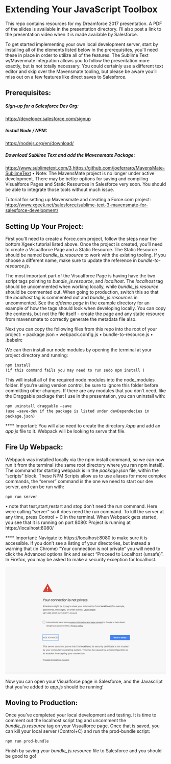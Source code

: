 # Extending Your JavaScript Toolbox
This repo contains resources for my Dreamforce 2017 presentation. A PDF of the slides is available in the presentation directory. I’ll also post a link to the presentation video when it is made available by Salesforce.

To get started implementing your own local development server, start by installing all of the elements listed below in the prerequisites, you'll need these in place in order to utilize all of the features. The Sublime Text w/Mavenmate integration allows you to follow the presentation more exactly, but is not totally necessary. You could certainly use a different text editor and skip over the Mavensmate tooling, but please be aware you’ll miss out on a few features like direct saves to Salesforce.

## Prerequisites:
##### Sign-up for a Salesforce Dev Org:
https://developer.salesforce.com/signup
##### Install Node / NPM:
https://nodejs.org/en/download/
##### Download Sublime Text and add the Mavensmate Package:
https://www.sublimetext.com/3 https://github.com/joeferraro/MavensMate-SublimeText
•    Note: The MavensMate project is no longer under active development. There may be better options for saving and compiling Visualforce Pages and Static Resources in Salesforce very soon. You should be able to integrate those tools without much issue.

Tutorial for setting up Mavensmate and creating a Force.com project: https://www.xgeek.net/salesforce/sublime-text-3-mavensmate-for-salesforce-development/

## Setting Up Your Project:
First you’ll need to create a Force.com project, follow the steps near the bottom Xgeek tutorial listed above. Once the project is created, you’ll need to create a Visualforce Page and a Static Resource. The Static Resource should be named _bundle_js.resource_ to work with the existing tooling. If you choose a different name, make sure to update the reference in _bundle-to-resource.js_.

The most important part of the Visualforce Page is having have the two script tags pointing to _bundle_js.resource_, and _localhost_. The _localhost_ tag should be uncommented when working locally, while _bundle_js.resource_ should be commented out. When going to production, switch this so that the _localhost_ tag is commented out and _bundle_js.resources_ in uncommented. See the _dfdemo.page_ in the example directory for an example of how the tags should look when developing locally. You can copy the contents, but not the file itself - create the page and any static resource from mavensmate to correctly generate the metadata file also.

Next you can copy the following files from this repo into the root of your project:
•    package.json
•    webpack.config.js
•    bundle-to-resource.js
•    .babelrc

We can then install our node modules by opening the terminal at your project directory and running:

    npm install
    (if this command fails you may need to run sudo npm install )
    
This will install all of the required node modules into the node_modules folder. If you’re using version control, be sure to ignore this folder before committing other changes. If there are any modules that you don’t need, like the Draggable package that I use in the presentation, you can uninstall with:

    npm uninstall draggable –save
    (use –save-dev if the package is listed under devDependecies in package.json)
    
**** Important:
You will also need to create the directory _/app_ and add an _app.js_ file to it. Webpack will be looking to serve that file.

## Fire Up Webpack:
Webpack was installed locally via the npm install command, so we can now run it from the terminal (the same root directory where you ran npm install). The command for starting webpack is in the _package.json_ file, within the “scripts” block. These NPM Scripts allow us to use aliases for more complex commands, the “server” command is the one we need to start our dev server, and can be run with:

    npm run server
    
•    note that test,start,restart and stop don’t need the run command. Here were calling “server” so it does need the run command.
To kill the server at any time, press Control + C in the terminal.
When Webpack gets started, you see that it is running on port 8080:
Project is running at https://localhost:8080/

**** Important:
Navigate to https://localhost:8080 to make sure it is accessible. If you don’t see a listing of your directories, but instead a warning that (in Chrome) “Your connection is not private” you will need to click the Advanced options link and select “Proceed to Localhost (unsafe)”. In Firefox, you may be asked to make a security exception for localhost.

![Chrome Localhost Error](/img/localhost-proceed.png?raw=true "Chrome Localhost Error")

Now you can open your Visualforce page in Salesforce, and the Javascript that you’ve added to _app.js_ should be running!

## Moving to Production:
Once you’ve completed your local development and testing. It is time to comment out the localhost script tag and uncomment the _bundle_js.resource_ tag on your Visualforce page. Once that is saved, you can kill your local server (Control+C) and run the prod-bundle script:

    npm run prod-bundle
    
Finish by saving your _bundle_js.resource_ file to Salesforce and you should be good to go!

